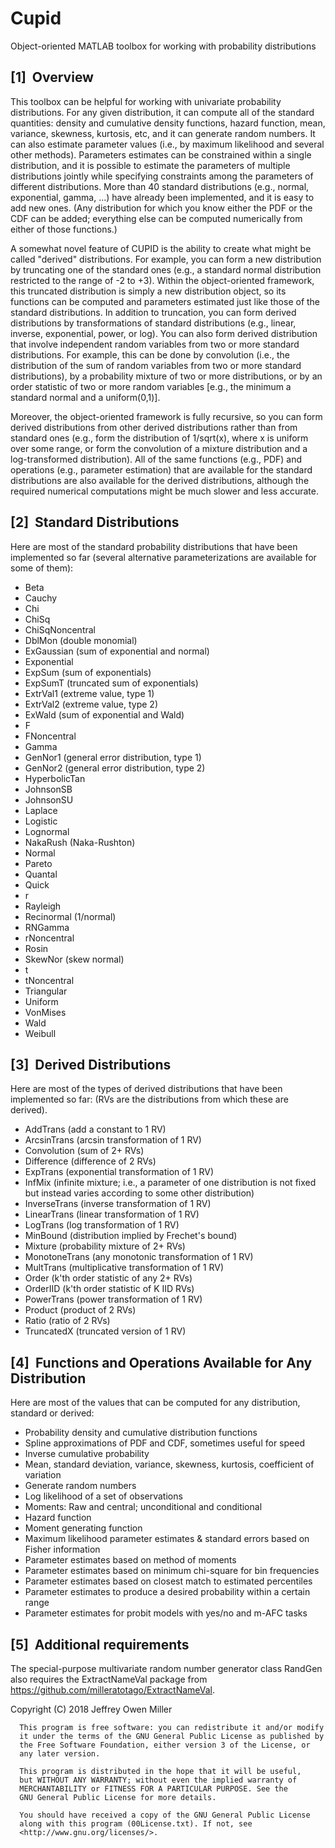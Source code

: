 # Cupid
Object-oriented MATLAB toolbox for working with probability distributions

[1]  Overview
------------------------

This toolbox can be helpful for working with univariate probability distributions.
For any given distribution, it can compute all of the standard quantities: density and
cumulative density functions, hazard function, mean, variance, skewness, kurtosis, etc,
and it can generate random numbers.
It can also estimate parameter values (i.e., by maximum likelihood and
several other methods).
Parameters estimates can be constrained within a single distribution, and it is possible
to estimate the parameters of multiple distributions jointly while specifying constraints
among the parameters of different distributions.
More than 40 standard distributions (e.g., normal, exponential, gamma, ...) have already
been implemented, and it is easy to add new ones.
(Any distribution for which you know either the PDF or the CDF can be added; everything
else can be computed numerically from either of those functions.)

A somewhat novel feature of CUPID is the ability to create what might be called
"derived" distributions.
For example, you can form a new distribution by truncating one of the standard ones
(e.g., a standard normal distribution restricted to the range of -2 to +3).
Within the object-oriented framework, this truncated distribution is simply a new
distribution object, so its functions can be computed and parameters estimated
just like those of the standard distributions.
In addition to truncation, you can form derived distributions by transformations of
standard distributions (e.g., linear, inverse, exponential, power, or log).
You can also form derived distribution that involve independent random variables
from two or more standard distributions.
For example, this can be done by convolution (i.e., the distribution of the sum
of random variables from two or more standard distributions),
by a probability mixture of two or more distributions,
or by an order statistic of two or more random variables
[e.g., the minimum a standard normal and a uniform(0,1)].

Moreover, the object-oriented framework is fully recursive, so you can form derived
distributions from other derived distributions rather than from standard ones (e.g., form
the distribution of 1/sqrt(x), where x is uniform over some range, or form the
convolution of a mixture distribution and a log-transformed distribution).
All of the same functions (e.g., PDF) and operations (e.g., parameter estimation)
that are available for the standard distributions are also available for the
derived distributions, although the required numerical computations might
be much slower and less accurate.

[2]  Standard Distributions
---------------------------

Here are most of the standard probability distributions that have been implemented so far
(several alternative parameterizations are available for some of them):

* Beta
* Cauchy
* Chi
* ChiSq
* ChiSqNoncentral
* DblMon (double monomial)
* ExGaussian (sum of exponential and normal)
* Exponential
* ExpSum (sum of exponentials)
* ExpSumT (truncated sum of exponentials)
* ExtrVal1 (extreme value, type 1)
* ExtrVal2 (extreme value, type 2)
* ExWald (sum of exponential and Wald)
* F
* FNoncentral
* Gamma
* GenNor1 (general error distribution, type 1)
* GenNor2 (general error distribution, type 2)
* HyperbolicTan
* JohnsonSB
* JohnsonSU
* Laplace
* Logistic
* Lognormal
* NakaRush (Naka-Rushton)
* Normal
* Pareto
* Quantal
* Quick
* r
* Rayleigh
* Recinormal (1/normal)
* RNGamma
* rNoncentral
* Rosin
* SkewNor (skew normal)
* t
* tNoncentral
* Triangular
* Uniform
* VonMises
* Wald
* Weibull


[3]  Derived Distributions
---------------------------

Here are most of the types of derived distributions that have been implemented so far:
(RVs are the distributions from which these are derived).

* AddTrans (add a constant to 1 RV)
* ArcsinTrans (arcsin transformation of 1 RV)
* Convolution (sum of 2+ RVs)
* Difference (difference of 2 RVs)
* ExpTrans (exponential transformation of 1 RV)
* InfMix (infinite mixture; i.e., a parameter of one distribution is not fixed but instead varies according to some other distribution)
* InverseTrans (inverse transformation of 1 RV)
* LinearTrans (linear transformation of 1 RV)
* LogTrans (log transformation of 1 RV)
* MinBound (distribution implied by Frechet's bound)
* Mixture (probability mixture of 2+ RVs)
* MonotoneTrans (any monotonic transformation of 1 RV)
* MultTrans (multiplicative transformation of 1 RV)
* Order (k'th order statistic of any 2+ RVs)
* OrderIID (k'th order statistic of K IID RVs)
* PowerTrans (power transformation of 1 RV)
* Product (product of 2 RVs)
* Ratio (ratio of 2 RVs)
* TruncatedX (truncated version of 1 RV)

[4]  Functions and Operations Available for Any Distribution
------------------------------------------------------------

Here are most of the values that can be computed for any distribution, standard or derived:

* Probability density and cumulative distribution functions
* Spline approximations of PDF and CDF, sometimes useful for speed
* Inverse cumulative probability
* Mean, standard deviation, variance, skewness, kurtosis, coefficient of variation
* Generate random numbers
* Log likelihood of a set of observations
* Moments: Raw and central; unconditional and conditional
* Hazard function
* Moment generating function
* Maximum likelihood parameter estimates & standard errors based on Fisher information
* Parameter estimates based on method of moments
* Parameter estimates based on minimum chi-square for bin frequencies
* Parameter estimates based on closest match to estimated percentiles
* Parameter estimates to produce a desired probability within a certain range
* Parameter estimates for probit models with yes/no and m-AFC tasks

[5]  Additional requirements
------------------------------------------------------------

The special-purpose multivariate random number generator class RandGen also requires the
ExtractNameVal package from https://github.com/milleratotago/ExtractNameVal.

Copyright (C) 2018 Jeffrey Owen Miller
  
      This program is free software: you can redistribute it and/or modify
      it under the terms of the GNU General Public License as published by
      the Free Software Foundation, either version 3 of the License, or
      any later version.
  
      This program is distributed in the hope that it will be useful,
      but WITHOUT ANY WARRANTY; without even the implied warranty of
      MERCHANTABILITY or FITNESS FOR A PARTICULAR PURPOSE. See the
      GNU General Public License for more details.
  
      You should have received a copy of the GNU General Public License
      along with this program (00License.txt). If not, see 
      <http://www.gnu.org/licenses/>.
 
